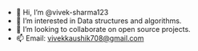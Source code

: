 - 👋 Hi, I’m @vivek-sharma123
- 👀 I’m interested in Data structures and algorithms.
- 💞️ I’m looking to collaborate on open source projects.
- 📫 Email: vivekkaushik708@gmail.com

<!---
vivek-sharma123/vivek-sharma123 is a ✨ special ✨ repository because its `README.md` (this file) appears on your GitHub profile.
You can click the Preview link to take a look at your changes.
--->
